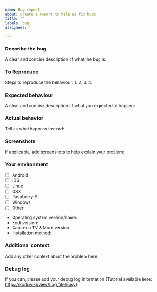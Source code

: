 ```yaml
---
name: Bug report
about: Create a report to help us fix bugs
title: ''
labels: bug
assignees: ''

---
```


### Describe the bug
A clear and concise description of what the bug is:

### To Reproduce
Steps to reproduce the behaviour:
1.
2.
3.
4.

### Expected behaviour
A clear and concise description of what you expected to happen:

### Actual behavior
Tell us what happens instead:

### Screenshots
If applicable, add screenshots to help explain your problem:

### Your environment
 - [ ] Android
 - [ ] iOS
 - [ ] Linux
 - [ ] OSX
 - [ ] Raspberry-Pi
 - [ ] Windows
 - [ ] Other

 - Operating system version/name:
 - Kodi version:
 - Catch-up TV & More version:
 - Installation method:


### Additional context
Add any other context about the problem here:

### Debug log
If you can, please add your debug log information (Tutorial available here: https://kodi.wiki/view/Log_file/Easy):

